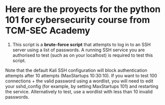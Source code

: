 # Here are the proyects for the python 101 for cybersecurity course from TCM-SEC Academy

1. This script is a **brute-force script** that attempts to log in to an SSH server using a list of passwords.
  ﻿﻿﻿A running SSH service you are authorised to test (such as on your localhost) is required to test this script.

  Note that the default Kali SSH configuration will block authentication attempts after 10 attempts (MaxStartups 10:30:10). If you want     to test 100 connections + the valid password using a wordlist, you will need to edit your sshd_config (for example, by setting    MaxStartups 101) and restarting the service. Alternatively to test, use a wordlist with less than 10 invalid passwords.
